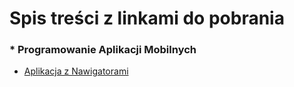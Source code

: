 # Spis treści z linkami do pobrania



### * Programowanie Aplikacji Mobilnych
  * [Aplikacja z Nawigatorami](https://minhaskamal.github.io/DownGit/#/home?url=https://github.com/bulenca/lessons/tree/main/pam/app-navigators)
